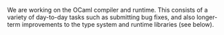 We are working on the OCaml compiler and runtime. This consists of a variety of
day-to-day tasks such as submitting bug fixes, and also longer-term
improvements to the type system and runtime libraries (see below).
